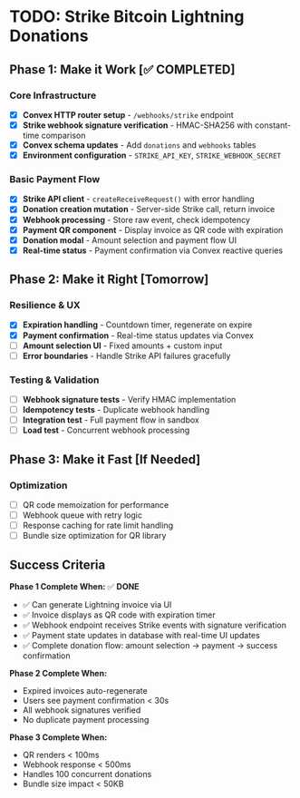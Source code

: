 # TODO: Strike Bitcoin Lightning Donations

## Phase 1: Make it Work [✅ COMPLETED]

### Core Infrastructure

- [x] **Convex HTTP router setup** - `/webhooks/strike` endpoint
- [x] **Strike webhook signature verification** - HMAC-SHA256 with constant-time comparison
- [x] **Convex schema updates** - Add `donations` and `webhooks` tables
- [x] **Environment configuration** - `STRIKE_API_KEY`, `STRIKE_WEBHOOK_SECRET`

### Basic Payment Flow

- [x] **Strike API client** - `createReceiveRequest()` with error handling
- [x] **Donation creation mutation** - Server-side Strike call, return invoice
- [x] **Webhook processing** - Store raw event, check idempotency
- [x] **Payment QR component** - Display invoice as QR code with expiration
- [x] **Donation modal** - Amount selection and payment flow UI
- [x] **Real-time status** - Payment confirmation via Convex reactive queries

## Phase 2: Make it Right [Tomorrow]

### Resilience & UX

- [x] **Expiration handling** - Countdown timer, regenerate on expire
- [x] **Payment confirmation** - Real-time status updates via Convex
- [ ] **Amount selection UI** - Fixed amounts + custom input
- [ ] **Error boundaries** - Handle Strike API failures gracefully

### Testing & Validation

- [ ] **Webhook signature tests** - Verify HMAC implementation
- [ ] **Idempotency tests** - Duplicate webhook handling
- [ ] **Integration test** - Full payment flow in sandbox
- [ ] **Load test** - Concurrent webhook processing

## Phase 3: Make it Fast [If Needed]

### Optimization

- [ ] QR code memoization for performance
- [ ] Webhook queue with retry logic
- [ ] Response caching for rate limit handling
- [ ] Bundle size optimization for QR library

## Success Criteria

**Phase 1 Complete When:** ✅ **DONE**

- ✅ Can generate Lightning invoice via UI
- ✅ Invoice displays as QR code with expiration timer
- ✅ Webhook endpoint receives Strike events with signature verification
- ✅ Payment state updates in database with real-time UI updates
- ✅ Complete donation flow: amount selection → payment → success confirmation

**Phase 2 Complete When:**

- Expired invoices auto-regenerate
- Users see payment confirmation < 30s
- All webhook signatures verified
- No duplicate payment processing

**Phase 3 Complete When:**

- QR renders < 100ms
- Webhook response < 500ms
- Handles 100 concurrent donations
- Bundle size impact < 50KB
